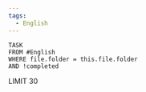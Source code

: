```yaml
---
tags: 
  - English
---
```

```dataview
TASK
FROM #English
WHERE file.folder = this.file.folder
AND !completed
```
LIMIT 30
